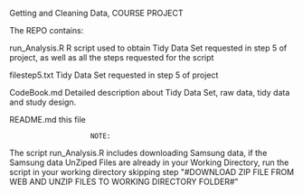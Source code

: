 Getting and Cleaning Data, COURSE PROJECT


The REPO contains:

run_Analysis.R			R script used to obtain Tidy Data Set requested in step 5 of project, as well as all the steps requested for the script

filestep5.txt			Tidy Data Set requested in step 5 of project

CodeBook.md			Detailed description about Tidy Data Set, raw data, tidy data and study design.

README.md			this file

					
						NOTE:				

The script run_Analysis.R includes downloading Samsung data, if the Samsung data UnZiped Files are already in your Working Directory, run the script in your working 
directory skipping step "#DOWNLOAD ZIP FILE FROM WEB AND UNZIP FILES TO WORKING DIRECTORY FOLDER#"


